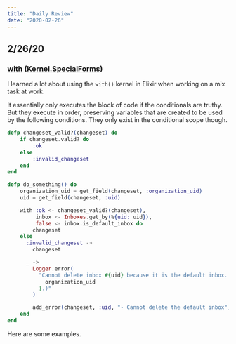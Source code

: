 ```yaml
--- 
title: "Daily Review" 
date: "2020-02-26" 
---
```


## 2/26/20

### [**with**](https://hexdocs.pm/elixir/Kernel.SpecialForms.html#with/1) ([Kernel.SpecialForms](https://hexdocs.pm/elixir/Kernel.SpecialForms.html#content))

I learned a lot about using the `with()` kernel in Elixir when working on a mix
task at work.

It essentially only executes the block of code if the conditionals are truthy.
But they execute in order, preserving variables that are created to be used by
the following conditions. They only exist in the conditional scope though.

```elixir
defp changeset_valid?(changeset) do
    if changeset.valid? do
        :ok
    else
        :invalid_changeset
    end
end

defp do_something() do
    organization_uid = get_field(changeset, :organization_uid)
    uid = get_field(changeset, :uid)

    with :ok <- changeset_valid?(changeset),
         inbox <- Inboxes.get_by(%{uid: uid}),
         false <- inbox.is_default_inbox do
        changeset
    else
      :invalid_changeset ->
        changeset

      _ ->
        Logger.error(
          "Cannot delete inbox #{uid} because it is the default inbox. (Org_uid: #{
            organization_uid
          }.)"
        )

        add_error(changeset, :uid, "- Cannot delete the default inbox")
    end
end
```

Here are some examples.

